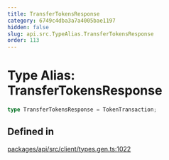 ```yaml
---
title: TransferTokensResponse
category: 6749c4dba3a7a4005bae1197
hidden: false
slug: api.src.TypeAlias.TransferTokensResponse
order: 113
---
```


# Type Alias: TransferTokensResponse

```ts
type TransferTokensResponse = TokenTransaction;
```

## Defined in

[packages/api/src/client/types.gen.ts:1022](https://github.com/zkcloudworker/minatokens-lib/blob/main/packages/api/src/client/types.gen.ts#L1022)

